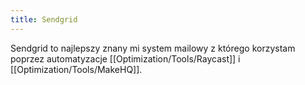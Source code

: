 ```yaml
---
title: Sendgrid
---
```

Sendgrid to najlepszy znany mi system mailowy z którego korzystam poprzez automatyzacje [[Optimization/Tools/Raycast]] i [[Optimization/Tools/MakeHQ]].
